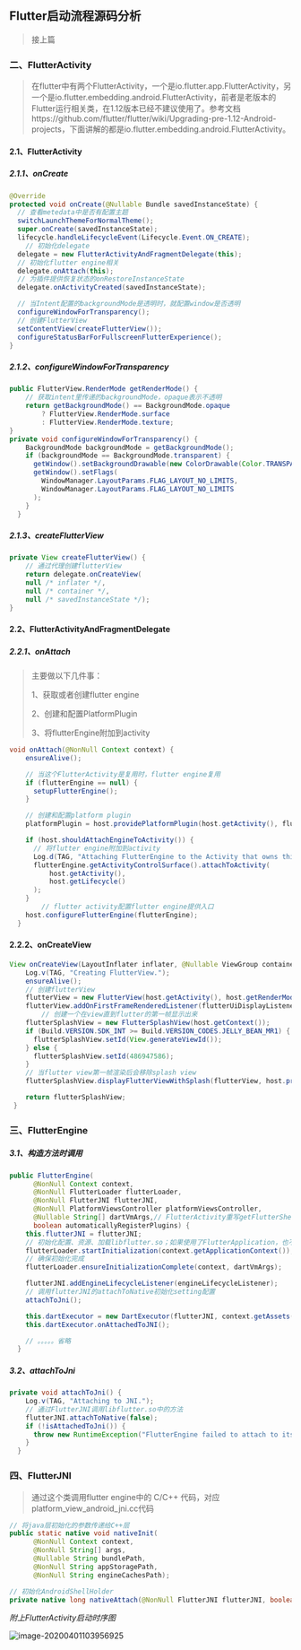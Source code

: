 ## Flutter启动流程源码分析

> 接上篇

### 二、FlutterActivity

> 在flutter中有两个FlutterActivity，一个是io.flutter.app.FlutterActivity，另一个是io.flutter.embedding.android.FlutterActivity，前者是老版本的Flutter运行相关类，在1.12版本已经不建议使用了。参考文档https://github.com/flutter/flutter/wiki/Upgrading-pre-1.12-Android-projects，下面讲解的都是io.flutter.embedding.android.FlutterActivity。

#### 2.1、FlutterActivity

##### 2.1.1、onCreate

```java
@Override
protected void onCreate(@Nullable Bundle savedInstanceState) {
  // 查看metedata中是否有配置主题
  switchLaunchThemeForNormalTheme();
  super.onCreate(savedInstanceState);
  lifecycle.handleLifecycleEvent(Lifecycle.Event.ON_CREATE);
	// 初始化delegate
  delegate = new FlutterActivityAndFragmentDelegate(this);
  // 初始化flutter engine相关
  delegate.onAttach(this);
  // 为插件提供恢复状态的onRestoreInstanceState
  delegate.onActivityCreated(savedInstanceState);

  // 当Intent配置的backgroundMode是透明时，就配置window是否透明
  configureWindowForTransparency();
  // 创建FlutterView
  setContentView(createFlutterView());
  configureStatusBarForFullscreenFlutterExperience();
}
```

##### 2.1.2、configureWindowForTransparency

```java
public FlutterView.RenderMode getRenderMode() {
  	// 获取intent里传递的backgroundMode，opaque表示不透明
    return getBackgroundMode() == BackgroundMode.opaque
        ? FlutterView.RenderMode.surface
        : FlutterView.RenderMode.texture;
}
private void configureWindowForTransparency() {
    BackgroundMode backgroundMode = getBackgroundMode();
    if (backgroundMode == BackgroundMode.transparent) {
      getWindow().setBackgroundDrawable(new ColorDrawable(Color.TRANSPARENT));
      getWindow().setFlags(
        WindowManager.LayoutParams.FLAG_LAYOUT_NO_LIMITS,
        WindowManager.LayoutParams.FLAG_LAYOUT_NO_LIMITS
      );
    }
  }
```

##### 2.1.3、createFlutterView

```java
private View createFlutterView() {
	// 通过代理创建flutterView
	return delegate.onCreateView(
  	null /* inflater */,
    null /* container */,
    null /* savedInstanceState */);
}
```

#### 2.2、FlutterActivityAndFragmentDelegate

##### 2.2.1、onAttach

> 主要做以下几件事：
>
> 1、获取或者创建flutter engine
>
> 2、创建和配置PlatformPlugin
>
> 3、将flutterEngine附加到activity

```java
void onAttach(@NonNull Context context) {
    ensureAlive();

    // 当这个FlutterActivity是复用时，flutter engine复用
    if (flutterEngine == null) {
      setupFlutterEngine();
    }

    // 创建和配置platform plugin
    platformPlugin = host.providePlatformPlugin(host.getActivity(), flutterEngine);

    if (host.shouldAttachEngineToActivity()) {
      // 将flutter engine附加到activity
      Log.d(TAG, "Attaching FlutterEngine to the Activity that owns this Fragment.");
      flutterEngine.getActivityControlSurface().attachToActivity(
          host.getActivity(),
          host.getLifecycle()
      );
    }
		// flutter activity配置flutter engine提供入口
    host.configureFlutterEngine(flutterEngine);
  }
```

#### 2.2.2、onCreateView

```java
View onCreateView(LayoutInflater inflater, @Nullable ViewGroup container, @Nullable Bundle savedInstanceState) {
    Log.v(TAG, "Creating FlutterView.");
    ensureAlive();
  	// 创建flutterView
    flutterView = new FlutterView(host.getActivity(), host.getRenderMode(), host.getTransparencyMode());
    flutterView.addOnFirstFrameRenderedListener(flutterUiDisplayListener);
		// 创建一个在view直到flutter的第一帧显示出来
    flutterSplashView = new FlutterSplashView(host.getContext());
    if (Build.VERSION.SDK_INT >= Build.VERSION_CODES.JELLY_BEAN_MR1) {
      flutterSplashView.setId(View.generateViewId());
    } else {
      flutterSplashView.setId(486947586);
    }
  	// 当flutter view第一帧渲染后会移除splash view
    flutterSplashView.displayFlutterViewWithSplash(flutterView, host.provideSplashScreen());

    return flutterSplashView;
 }
```

### 三、FlutterEngine

##### 3.1、构造方法时调用

```java
public FlutterEngine(
      @NonNull Context context,
      @NonNull FlutterLoader flutterLoader,
      @NonNull FlutterJNI flutterJNI,
      @NonNull PlatformViewsController platformViewsController,
      @Nullable String[] dartVmArgs,// FlutterActivity重写getFlutterShellArgs方法可以添加参数
      boolean automaticallyRegisterPlugins) {
    this.flutterJNI = flutterJNI;
  	// 初始化配置、资源、加载libflutter.so；如果使用了FlutterApplication，也不会重复初始化操作
    flutterLoader.startInitialization(context.getApplicationContext());
  	// 确保初始化完成
    flutterLoader.ensureInitializationComplete(context, dartVmArgs);

    flutterJNI.addEngineLifecycleListener(engineLifecycleListener);
  	// 调用flutterJNI的attachToNative初始化setting配置
    attachToJni();

    this.dartExecutor = new DartExecutor(flutterJNI, context.getAssets());
    this.dartExecutor.onAttachedToJNI();

    // 。。。。。省略
  }
```

##### 3.2、attachToJni

```java
private void attachToJni() {
    Log.v(TAG, "Attaching to JNI.");
    // 通过FlutterJNI调用libflutter.so中的方法
    flutterJNI.attachToNative(false);
    if (!isAttachedToJni()) {
      throw new RuntimeException("FlutterEngine failed to attach to its native Object reference.");
    }
  }
```

### 四、FlutterJNI

> 通过这个类调用flutter engine中的 C/C++ 代码，对应platform_view_android_jni.cc代码

```java
// 将java层初始化的参数传递给C++层
public static native void nativeInit(
      @NonNull Context context,
      @NonNull String[] args,
      @Nullable String bundlePath,
      @NonNull String appStoragePath,
      @NonNull String engineCachesPath);
```

```java
// 初始化AndroidShellHolder
private native long nativeAttach(@NonNull FlutterJNI flutterJNI, boolean isBackgroundView);
```

*附上FlutterActivity启动时序图*

![image-20200401103956925](/Users/panmin/work/awesome-flutter/Flutter进阶/imgs/image-flutter-activity.png)